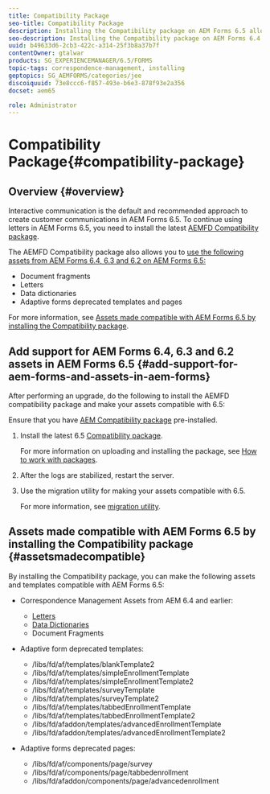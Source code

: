 ```yaml
---
title: Compatibility Package
seo-title: Compatibility Package
description: Installing the Compatibility package on AEM Forms 6.5 allows you to use the Correspondence Management assets from AEM Forms 6.4 and earlier versions and deprecated adaptive forms templates and pages
seo-description: Installing the Compatibility package on AEM Forms 6.4 allows you to use the Correspondence Management assets from AEM Forms 6.4 and deprecated adaptive forms templates and pages
uuid: b49633d6-2cb3-422c-a314-25f3b8a37b7f
contentOwner: gtalwar
products: SG_EXPERIENCEMANAGER/6.5/FORMS
topic-tags: correspondence-management, installing
geptopics: SG_AEMFORMS/categories/jee
discoiquuid: 73e8ccc6-f857-493e-b6e3-878f93e2a356
docset: aem65

role: Administrator
---
```


# Compatibility Package{#compatibility-package}

## Overview {#overview}

Interactive communication is the default and recommended approach to create customer communications in AEM Forms 6.5. To continue using letters in AEM Forms 6.5, you need to install the latest [AEMFD Compatibility package](https://helpx.adobe.com/aem-forms/kb/aem-forms-releases.html).

The AEMFD Compatibility package also allows you to [use the following assets from AEM Forms 6.4, 6.3 and 6.2 on AEM Forms 6.5:](../../forms/using/compatibility-package.md#add-support-for-aem-forms-and-assets-in-aem-forms)

* Document fragments
* Letters
* Data dictionaries
* Adaptive forms deprecated templates and pages

For more information, see [Assets made compatible with AEM Forms 6.5 by installing the Compatibility package](../../forms/using/compatibility-package.md#assetsmadecompatible).

## Add support for AEM Forms 6.4, 6.3 and 6.2 assets in AEM Forms 6.5 {#add-support-for-aem-forms-and-assets-in-aem-forms}

After performing an upgrade, do the following to install the AEMFD compatibility package and make your assets compatible with 6.5:

Ensure that you have [AEM Compatibility package](https://helpx.adobe.com/aem-forms/kb/aem-forms-releases.html) pre-installed.

1. Install the latest 6.5 [Compatibility package](https://helpx.adobe.com/aem-forms/kb/aem-forms-releases.html).

   For more information on uploading and installing the package, see [How to work with packages](/help/sites-administering/package-manager.md).

1. After the logs are stabilized, restart the server.
1. Use the migration utility for making your assets compatible with 6.5.

   For more information, see [migration utility](../../forms/using/migration-utility.md).

## Assets made compatible with AEM Forms 6.5 by installing the Compatibility package {#assetsmadecompatible}

By installing the Compatibility package, you can make the following assets and templates compatible with AEM Forms 6.5:

* Correspondence Management Assets from AEM 6.4 and earlier:

    * [Letters](../../forms/using/create-letter.md)
    * [Data Dictionaries](/help/forms/using/data-dictionary.md)
    * Document Fragments

* Adaptive form deprecated templates:

    * /libs/fd/af/templates/blankTemplate2
    * /libs/fd/af/templates/simpleEnrollmentTemplate
    * /libs/fd/af/templates/simpleEnrollmentTemplate2
    * /libs/fd/af/templates/surveyTemplate
    * /libs/fd/af/templates/surveyTemplate2
    * /libs/fd/af/templates/tabbedEnrollmentTemplate
    * /libs/fd/af/templates/tabbedEnrollmentTemplate2
    * /libs/fd/afaddon/templates/advancedEnrollmentTemplate
    * /libs/fd/afaddon/templates/advancedEnrollmentTemplate2

* Adaptive forms deprecated pages:

    * /libs/fd/af/components/page/survey
    * /libs/fd/af/components/page/tabbedenrollment
    * /libs/fd/afaddon/components/page/advancedenrollment

